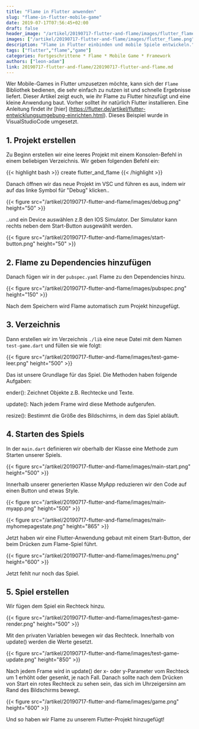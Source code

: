 ```yaml
---
title: "Flame in Flutter anwenden"
slug: "flame-in-flutter-mobile-game" 
date: 2019-07-17T07:56:45+02:00
draft: false
header_image: "/artikel/20190717-flutter-and-flame/images/flutter_flame.png"
images: ["/artikel/20190717-flutter-and-flame/images/flutter_flame.png"]
description: "Flame in Flutter einbinden und mobile Spiele entwickeln."
tags: ["flutter","flame","game"]
categories: Fortgeschrittene * Flame * Mobile Game * Framework
authors: ["leon-adam"]
link: 20190717-flutter-and-flame/220190717-flutter-and-flame.md
---
```


Wer Mobile-Games in Flutter umzusetzen möchte, kann sich der `Flame` Bibliothek bedienen, die sehr einfach zu nutzen ist und schnelle Ergebnisse liefert. Dieser Artikel zeigt euch, wie ihr Flame zu Flutter hinzufügt und eine kleine Anwendung baut. Vorher solltet ihr natürlich Flutter installieren. Eine Anleitung findet ihr [hier] (https://flutter.de/artikel/flutter-entwicklungsumgebung-einrichten.html). Dieses Beispiel wurde in VisualStudioCode umgesetzt.

## 1. Projekt erstellen 
Zu Beginn erstellen wir eine leeres Projekt mit einem Konsolen-Befehl in einem beliebigen Verzeichnis. Wir geben folgenden Befehl ein:

{{< highlight bash >}}
create flutter_and_flame
{{< /highlight >}}

Danach öffnen wir das neue Projekt im VSC und führen es aus, indem wir auf das linke Symbol für "Debug" klicken..

{{< figure src="/artikel/20190717-flutter-and-flame/images/debug.png" height="50" >}}

..und ein Device auswählen z.B den IOS Simulator. Der Simulator kann rechts neben dem Start-Button ausgewählt werden.

{{< figure src="/artikel/20190717-flutter-and-flame/images/start-button.png" height="50" >}}

## 2. Flame zu Dependencies hinzufügen

Danach fügen wir in der `pubspec.yaml` Flame zu den Dependencies hinzu.

{{< figure src="/artikel/20190717-flutter-and-flame/images/pubspec.png" height="150" >}}

Nach dem Speichern wird Flame automatisch zum Projekt hinzugefügt. 

## 3. Verzeichnis
Dann erstellen wir im Verzeichnis `./lib`  eine neue Datei mit dem Namen `test-game.dart` und füllen sie wie folgt:

{{< figure src="/artikel/20190717-flutter-and-flame/images/test-game-leer.png" height="500" >}}

Das ist unsere Grundlage für das Spiel. Die Methoden haben folgende Aufgaben:

ender(): Zeichnet Objekte z.B. Rechtecke und Texte.

update(): Nach jedem Frame wird diese Methode aufgerufen.

resize(): Bestimmt die Größe des Bildschirms, in dem das Spiel abläuft.

## 4. Starten des Spiels

In der `main.dart` definieren wir oberhalb der Klasse eine Methode zum Starten unserer Spiels.

{{< figure src="/artikel/20190717-flutter-and-flame/images/main-start.png" height="500" >}}

Innerhalb unserer generierten Klasse MyApp reduzieren wir den Code auf einen Button und etwas Style.

{{< figure src="/artikel/20190717-flutter-and-flame/images/main-myapp.png" height="500" >}}

{{< figure src="/artikel/20190717-flutter-and-flame/images/main-myhomepagestate.png" height="865" >}}

Jetzt haben wir eine Flutter-Anwendung gebaut mit einem Start-Button, der beim Drücken zum Flame-Spiel führt.

{{< figure src="/artikel/20190717-flutter-and-flame/images/menu.png" height="600" >}}

Jetzt fehlt nur noch das Spiel.

## 5. Spiel erstellen

Wir fügen dem Spiel ein Rechteck hinzu.

{{< figure src="/artikel/20190717-flutter-and-flame/images/test-game-render.png" height="500" >}}

Mit den privaten Variablen bewegen wir das Rechteck. Innerhalb von update() werden die Werte gesetzt.

{{< figure src="/artikel/20190717-flutter-and-flame/images/test-game-update.png" height="850" >}}

Nach jedem Frame wird in update() der x- oder y-Parameter vom Rechteck um 1 erhöht oder gesenkt, je nach Fall. Danach sollte nach dem Drücken von Start ein rotes Rechteck zu sehen sein, das sich im Uhrzeigersinn am Rand des Bildschirms bewegt.

{{< figure src="/artikel/20190717-flutter-and-flame/images/game.png" height="600" >}}

Und so haben wir Flame zu unserem Flutter-Projekt hinzugefügt!

